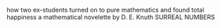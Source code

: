how two ex-students turned on to pure mathematics and found total happiness a mathematical novelette by D. E. Knuth 
SURREAL NUMBERS 
